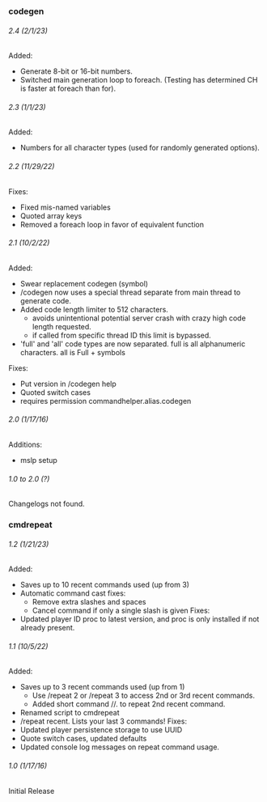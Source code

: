 ### codegen

###### 2.4 (2/1/23)
Added:
- Generate 8-bit or 16-bit numbers.
- Switched main generation loop to foreach. (Testing has determined CH is faster at foreach than for).

###### 2.3 (1/1/23)
Added:
- Numbers for all character types (used for randomly generated options).

###### 2.2 (11/29/22)
Fixes:
- Fixed mis-named variables
- Quoted array keys
- Removed a foreach loop in favor of equivalent function

###### 2.1 (10/2/22)
Added:
- Swear replacement codegen (symbol)
- /codegen now uses a special thread separate from main thread to generate code.
- Added code length limiter to 512 characters.
	- avoids unintentional potential server crash with crazy high code length requested.
	- if called from specific thread ID this limit is bypassed.
- 'full' and 'all' code types are now separated. full is all alphanumeric characters. all is Full + symbols

Fixes:
- Put version in /codegen help
- Quoted switch cases
- requires permission commandhelper.alias.codegen

###### 2.0 (1/17/16)
Additions:
- mslp setup

###### 1.0 to 2.0 (?)
Changelogs not found.


### cmdrepeat

###### 1.2 (1/21/23)
Added:  
- Saves up to 10 recent commands used (up from 3)
- Automatic command cast fixes:
	- Remove extra slashes and spaces
	- Cancel command if only a single slash is given
Fixes:  
- Updated player ID proc to latest version, and proc is only installed if not already present.

###### 1.1 (10/5/22)
Added:  
- Saves up to 3 recent commands used (up from 1)
	- Use /repeat 2 or /repeat 3 to access 2nd or 3rd recent commands.
	- Added short command //. to repeat 2nd recent command.
- Renamed script to cmdrepeat
- /repeat recent. Lists your last 3 commands!
Fixes:  
- Updated player persistence storage to use UUID
- Quote switch cases, updated defaults
- Updated console log messages on repeat command usage.

###### 1.0 (1/17/16)
Initial Release